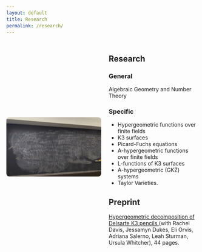```yaml
---
layout: default
title: Research
permalink: /research/
---
```


<div style="display: flex; align-items: center; gap: 20px; margin-top: 20px;">
  <img src="research.jpg" alt="Descriptive alt text" style="width: 250px; border-radius: 8px;">
  <div>

<h2> Research</h2> 

### General 
Algebraic Geometry and Number Theory

### Specific
- Hypergeometric functions over finite fields
- K3 surfaces
- Picard-Fuchs equations
- A-hypergeometric functions over finite fields
- L-functions of K3 surfaces
- A-hypergeometric (GKZ) systems
- Taylor Varieties. 

<h2> Preprint </h2>

<a href="https://arxiv.org/abs/2508.15049">Hypergeometric decomposition of Delsarte K3 pencils </a> (with Rachel Davis, Jessamyn Dukes, Eli Orvis, Adriana Salerno, Leah Sturman, Ursula Whitcher), 44 pages. 
